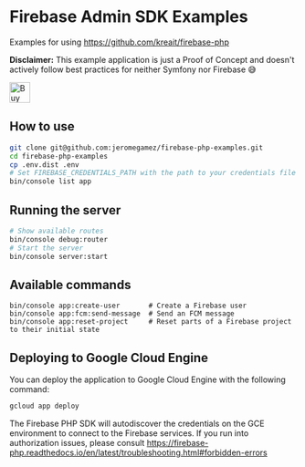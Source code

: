 # Firebase Admin SDK Examples 

Examples for using https://github.com/kreait/firebase-php

**Disclaimer:** This example application is just a Proof of Concept and doesn't 
actively follow best practices for neither Symfony nor Firebase 😅

<a href='https://ko-fi.com/jeromegamez' target='_blank'><img height='36' style='border:0px;height:36px;' src='https://az743702.vo.msecnd.net/cdn/kofi2.png?v=0' border='0' alt='Buy Me a Coffee at ko-fi.com' /></a>

## How to use

```bash
git clone git@github.com:jeromegamez/firebase-php-examples.git
cd firebase-php-examples
cp .env.dist .env
# Set FIREBASE_CREDENTIALS_PATH with the path to your credentials file
bin/console list app
```

## Running the server

```bash
# Show available routes
bin/console debug:router
# Start the server
bin/console server:start

```

## Available commands

```
bin/console app:create-user       # Create a Firebase user
bin/console app:fcm:send-message  # Send an FCM message
bin/console app:reset-project     # Reset parts of a Firebase project to their initial state
```

## Deploying to Google Cloud Engine

You can deploy the application to Google Cloud Engine with the following command:

```bash
gcloud app deploy
```

The Firebase PHP SDK will autodiscover the credentials on the GCE environment to connect to the
Firebase services. If you run into authorization issues, please consult 
https://firebase-php.readthedocs.io/en/latest/troubleshooting.html#forbidden-errors
